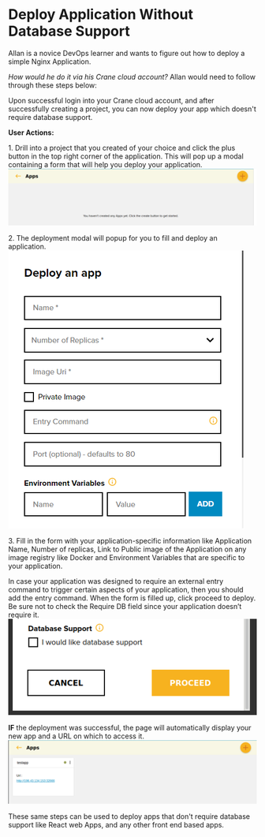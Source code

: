 # Deploy Application Without Database Support
Allan is a novice DevOps learner and wants to figure out how to deploy a simple Nginx Application.

*How would he do it via his Crane cloud account?* 
Allan would need to follow through these steps below: 

Upon successful login into your Crane cloud account, and after successfully creating a project, you can now deploy your app which doesn't require database support. 

**User Actions:**

1\. Drill into a project that you created of your choice and click the plus button in the top right corner of the application. This will pop up a modal containing a form that will help you deploy your application.
![](../img/empty_project.png)

2\. The deployment modal will popup for you to fill and deploy an application. 
![](../img/createAppForm.png)

3\. Fill in the form with your application-specific information like Application Name, Number of replicas, Link to Public image of the Application on any image registry like Docker and Environment Variables that are specific to your application. 

In case your application was designed to require an external entry command to trigger certain aspects of your application, then you should add the entry command. When the form is filled up, click proceed to deploy. Be sure not to check the Require DB field since your application doesn’t require it.
![](../img/deploy_buttons.png)

**IF** the deployment was successful, the page will automatically display your new app and a URL on which to access it.
![](../img/app_img.png)

These same steps can be used to deploy apps that don't require database support like React web Apps, and any other front end based apps. 
